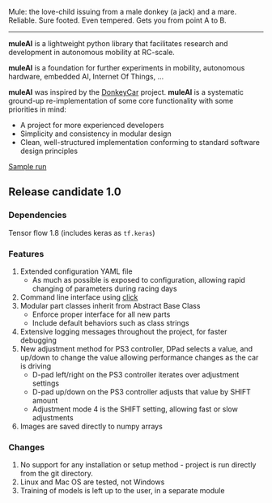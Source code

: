 Mule: the love-child issuing from a male donkey (a jack) and a mare. Reliable. Sure footed. Even tempered. Gets you from point A to B. 

---

**muleAI** is a lightweight python library that facilitates research and development in autonomous mobility at RC-scale. 

**muleAI** is a foundation for further experiments in mobility, autonomous hardware, embedded AI, Internet Of Things, ...

**muleAI** was inspired by the [DonkeyCar](http://www.donkeycar.com/) project. **muleAI** is a systematic ground-up re-implementation of some core functionality with some priorities in mind:
* A project for more experienced developers
* Simplicity and consistency in modular design
* Clean, well-structured implementation conforming to standard software design principles

[Sample run](https://youtu.be/Jmw1rkYdi4Y)

## Release candidate 1.0

### Dependencies
Tensor flow 1.8 (includes keras as `tf.keras`)

### Features
1. Extended configuration YAML file 
   * As much as possible is exposed to configuration, allowing rapid changing of parameters during racing days
1. Command line interface using [click](http://click.pocoo.org/5/)
1. Modular part classes inherit from Abstract Base Class
   * Enforce proper interface for all new parts
   * Include default behaviors such as class strings
1. Extensive logging messages throughout the project, for faster debugging
1. New adjustment method for PS3 controller, DPad selects a value, and up/down to change the value allowing performance changes as the car is driving
   * D-pad left/right on the PS3 controller iterates over adjustment settings
   * D-pad up/down on the PS3 controller adjusts that value by SHIFT amount
   * Adjustment mode 4 is the SHIFT setting, allowing fast or slow adjustments
1. Images are saved directly to numpy arrays

### Changes
1. No support for any installation or setup method - project is run directly from the git directory. 
1. Linux and Mac OS are tested, not Windows
1. Training of models is left up to the user, in a separate module

